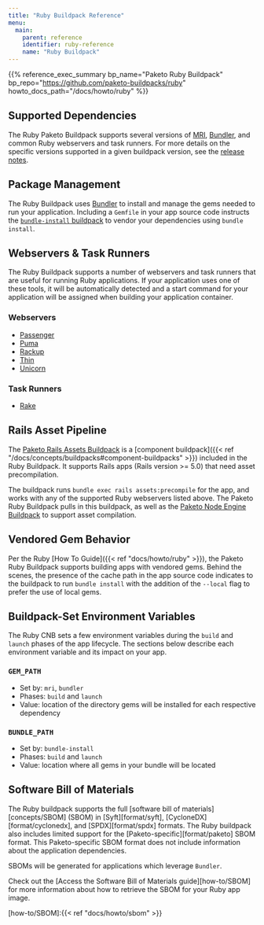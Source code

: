```yaml
---
title: "Ruby Buildpack Reference"
menu:
  main:
    parent: reference
    identifier: ruby-reference
    name: "Ruby Buildpack"
---
```


{{% reference_exec_summary bp_name="Paketo Ruby Buildpack" bp_repo="https://github.com/paketo-buildpacks/ruby" howto_docs_path="/docs/howto/ruby" %}}

## Supported Dependencies

The Ruby Paketo Buildpack supports several versions of
[MRI](https://www.ruby-lang.org), [Bundler](https://bundler.io/), and common
Ruby webservers and task runners.  For more details on the specific versions
supported in a given buildpack version, see the [release
notes](https://github.com/paketo-buildpacks/ruby/releases/latest).

## Package Management

The Ruby Buildpack uses [Bundler](https://bundler.io/) to install and manage
the gems needed to run your application. Including a `Gemfile` in your app
source code instructs the [`bundle-install`
buildpack](https://github.com/paketo-buildpacks/bundle-install) to vendor your
dependencies using `bundle install`.

## Webservers & Task Runners

The Ruby Buildpack supports a number of webservers and task runners that are
useful for running Ruby applications. If your application uses one of these
tools, it will be automatically detected and a start command for your
application will be assigned when building your application container.

### Webservers

* [Passenger](https://github.com/paketo-buildpacks/passenger)
* [Puma](https://github.com/paketo-buildpacks/puma)
* [Rackup](https://github.com/paketo-buildpacks/rackup)
* [Thin](https://github.com/paketo-buildpacks/thin)
* [Unicorn](https://github.com/paketo-buildpacks/unicorn)

### Task Runners

* [Rake](https://github.com/paketo-buildpacks/rake)

## Rails Asset Pipeline
The [Paketo Rails Assets Buildpack](https://github.com/paketo-buildpacks/rails-assets) is a [component buildpack]({{< ref "/docs/concepts/buildpacks#component-buildpacks" >}}) included in the Ruby Buildpack. It supports Rails apps (Rails version >= 5.0) that need asset precompilation.

The buildpack runs `bundle exec rails assets:precompile` for the app, and works
with any of the supported Ruby webservers listed above. The Paketo Ruby
Buildpack pulls in this buildpack, as well as the [Paketo Node Engine
Buildpack](https://github.com/paketo-buildpacks/node-engine) to support asset compilation.

## Vendored Gem Behavior
Per the Ruby [How To Guide]({{< ref "docs/howto/ruby" >}}), the Paketo Ruby
Buildpack supports building apps with vendored gems. Behind the scenes,
the presence of the cache path in the app source code indicates to the
buildpack to run `bundle install` with the addition of the `--local` flag to
prefer the use of local gems.

## Buildpack-Set Environment Variables

The Ruby CNB sets a few environment variables during the `build` and `launch`
phases of the app lifecycle. The sections below describe each environment
variable and its impact on your app.

### `GEM_PATH`

* Set by: `mri`, `bundler`
* Phases: `build` and `launch`
* Value: location of the directory gems will be installed for each respective dependency

### `BUNDLE_PATH`

* Set by: `bundle-install`
* Phases: `build` and `launch`
* Value: location where all gems in your bundle will be located

##  Software Bill of Materials
The Ruby buildpack supports the full [software bill of
materials][concepts/SBOM] (SBOM) in [Syft][format/syft],
[CycloneDX][format/cyclonedx], and [SPDX][format/spdx] formats. The Ruby
buildpack also includes limited support for the
[Paketo-specific][format/paketo] SBOM format. This Paketo-specific SBOM format
does not include information about the application dependencies.

SBOMs will be generated for applications which leverage `Bundler`.

Check out the [Access the Software Bill of Materials
guide][how-to/SBOM] for more information about how to retrieve
the SBOM for your Ruby app image.

<!-- References -->
<!-- spellchecker-disable -->
[how-to/SBOM]:{{< ref "docs/howto/sbom" >}}
<!-- spellchecker-enable -->
